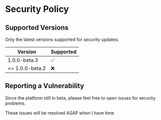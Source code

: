 # Security Policy

## Supported Versions

Only the latest versions supported for security updates. 

| Version | Supported          |
| ------- | ------------------ |
| 1.0.0-beta.3   | :white_check_mark:         |
| <= 1.0.0-beta.2   | :x:         |

## Reporting a Vulnerability

Since the platform still in beta, please feel free to open issues for security problems. 

These issues will be resolved ASAP when I have time.

